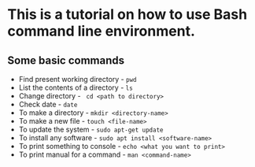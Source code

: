 # This is a tutorial on how to use Bash command line environment.

## Some basic commands 

- Find present working directory - ```pwd```
- List the contents of a directory - ```ls```
- Change directory - ``` cd <path to directory>```
- Check date - ```date```
- To make a directory - ```mkdir <directory-name>```
- To make a new file - ```touch <file-name>```
- To update the system - ```sudo apt-get update```
- To install any software - ```sudo apt install <software-name>```
- To print something to console - ```echo <what you want to print>```
- To print manual for a command - ```man <command-name>```
